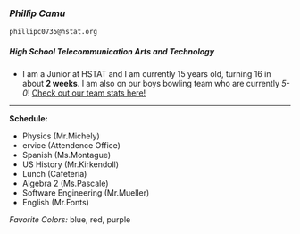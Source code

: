 ### _Phillip Camu_ 

`phillipc0735@hstat.org`

##### High School Telecommunication Arts and Technology

* I am a Junior at HSTAT and I am currently 15 years old, turning 16 in about **2 weeks**. I am also on our boys bowling team who are currently _5-0_! [Check out our team stats here!](http://www.psal.org/profiles/team-profile.aspx#007/20500/2018)
___
**Schedule:** 

* Physics (Mr.Michely)  
* ervice (Attendence Office)  
* Spanish (Ms.Montague)  
* US History (Mr.Kirkendoll)  
* Lunch (Cafeteria)  
* Algebra 2 (Ms.Pascale)  
* Software Engineering (Mr.Mueller)  
* English (Mr.Fonts)  

_Favorite Colors:_
blue, red, purple
